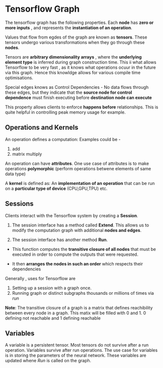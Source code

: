 # Tensorflow Graph

The tensorflow graph has the following properties. Each __node__ has __zero or more inputs__ , and represents the __instantiation of an operation__.

Values that flow from egdes of the graph are known as __tensors__. These tensors undergo various transformations when they go through these __nodes__.

Tensors are __arbitrary dimensionality arrays__ , where the __underlying element type__ is inferred during graph construction time. This ii what allows Tensorflow
to be very fast , as it knows what operations ocuur in the future via this graph. Hence this knowldge allows for various compile time optimisations.

Special edges knows as Control Dependencies - No data flows through these edges, but they indicate that the __source node for control dependence__ must finish executing before __destination node can execute__

This property allows clients to enforce __happens before__ relationships. This is quite helpful in controlling peak memory usage for example.

## Operations and Kernels

An operation defines a computation:
Examples could be - 
 1. add
 2. matrix multiply

An operation can have __attributes__. One use case of attributes is to make operations __polymorphic__ (perform operations betwene elements of same data type)

A __kernel__ is defined as:
An __implementation of an operation__ that can be run on a __particular type of device__ (CPU,GPU,TPU) etc.

## Sessions

Clients interact with the Tensorflow system by creating a __Session__.

1.  The session interface has a method called __Extend__. This allows us to modify the computation graph with
additional __nodes and edges__. 

2. The session interface has another method __Run__. 

- This function computes the __transitive closure of all nodes__ that must be executed in order to compute the outputs
that were requested.

- It then __arranges the nodes in such an order__ which respects their dependencies

Generally , uses for Tensorflow are
1. Setting up a session with a graph once.
2. Running graph or distinct subgraphs thousands or millions of times via _run_

__Note__: The transitive closure of a graph is a matrix that defines reachibility between every node in a graph. This matix will be filled with 0 and 1. 0 defining
not reachable and 1 defining reachable

## Variables

A variable is a persistent tensor. Most tensors do not survive after a run operation. Variables survive after run operations. 
The use case for variables is in storing the parameters of the neural network. These variables are updated whene _Run_ is called on the graph.

